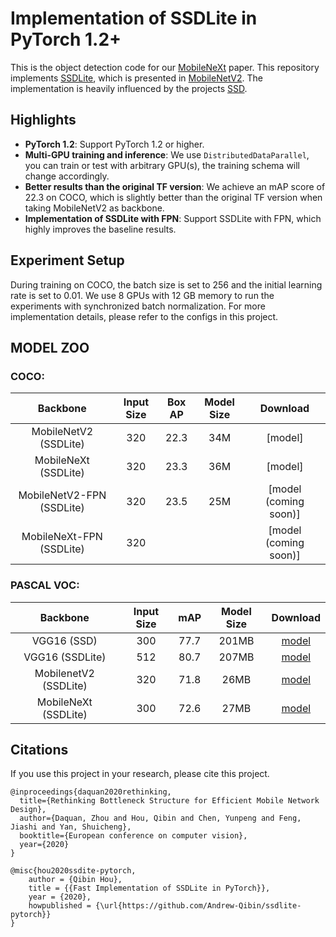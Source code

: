 # Implementation of SSDLite in PyTorch 1.2+ 

This is the object detection code for our [MobileNeXt](https://arxiv.org/pdf/2007.02269.pdf) paper.
This repository implements [SSDLite](https://arxiv.org/abs/1512.02325), which is presented in [MobileNetV2](https://arxiv.org/pdf/1801.04381.pdf). 
The implementation is heavily influenced by the projects [SSD](https://github.com/lufficc/SSD).

## Highlights

- **PyTorch 1.2**: Support PyTorch 1.2 or higher.
- **Multi-GPU training and inference**: We use `DistributedDataParallel`, you can train or test with arbitrary GPU(s), the training schema will change accordingly.
- **Better results than the original TF version**: We achieve an mAP score of 22.3 on COCO, which is slightly better than the original TF version when taking MobileNetV2 as backbone. 
- **Implementation of SSDLite with FPN**: Support SSDLite with FPN, which highly improves the baseline results.

## Experiment Setup

During training on COCO, the batch size is set to 256 and the initial learning rate is set to 0.01. We use 8 GPUs with 12 GB memory to run the experiments
with synchronized batch normalization. For more implementation details, please refer to the configs in this project.

## MODEL ZOO

### COCO:

| Backbone                   | Input Size   |       Box AP     | Model Size | Download  |
| :------------------------: | :----------: | :--------------: | :--------: | :-------: |
|  MobileNetV2 (SSDLite)     |     320      |          22.3    | 34M        | [model]   |
|  MobileNeXt (SSDLite)      |     320      |          23.3    | 36M        | [model]   |
|  MobileNetV2-FPN (SSDLite) |     320      |          23.5    | 25M        | [model (coming soon)] |
|  MobileNeXt-FPN (SSDLite)  |     320      |                  |            | [model (coming soon)] |

### PASCAL VOC:

| Backbone               | Input Size  |          mAP         | Model Size | Download  |
| :--------------------: | :----------:|   :--------------:   | :--------: | :-------: |
|  VGG16 (SSD)           |     300     |          77.7        |   201MB    | [model](https://github.com/lufficc/SSD/releases/download/1.2/vgg_ssd300_voc0712.pth)  |
|  VGG16 (SSDLite)       |     512     |          80.7        |   207MB    | [model](https://github.com/lufficc/SSD/releases/download/1.2/vgg_ssd512_voc0712.pth)  |
|  MobilenetV2 (SSDLite) |     320     |          71.8        |   26MB     | [model]() |
|  MobileNeXt (SSDLite)  |     300     |          72.6        |   27MB     | [model]() |



## Citations
If you use this project in your research, please cite this project.

```text
@inproceedings{daquan2020rethinking,
  title={Rethinking Bottleneck Structure for Efficient Mobile Network Design},
  author={Daquan, Zhou and Hou, Qibin and Chen, Yunpeng and Feng, Jiashi and Yan, Shuicheng},
  booktitle={European conference on computer vision},
  year={2020}
}
```

```text
@misc{hou2020ssdite-pytorch,
    author = {Qibin Hou},
    title = {{Fast Implementation of SSDLite in PyTorch}},
    year = {2020},
    howpublished = {\url{https://github.com/Andrew-Qibin/ssdlite-pytorch}}
}
```

